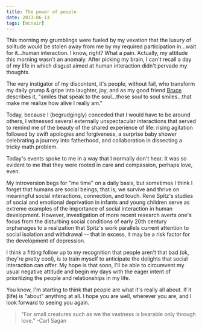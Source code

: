 ```yaml
---
title: The power of people
date: 2013-06-13
tags: [mcnair]
---
```


This morning my grumblings were fueled by my vexation that the luxury of
solitude would be stolen away from me by my required participation in...wait for
it...human interaction. I know, right? What a pain. Actually, my attitude this
morning wasn't an anomaly. After picking my brain, I can't recall a day of my
life in which disgust aimed at human interaction didn't pervade my thoughts.

The very instigator of my discontent, it's people, without fail, who transform
my daily grump & gripe into laughter, joy, and as my good friend
[Bruce](http://thewayofmikesmith.blogspot.com/) describes it, "smiles that speak
to the soul...those soul to soul smiles...that make me realize how alive I
really am."

Today, because I (begrudgingly) conceded that I would have to be around others,
I witnessed several externally unspectacular interactions that served to remind
me of the beauty of the shared experience of life: rising agitation followed by
swift apologies and forgiveness, a surprise baby shower celebrating a journey
into fatherhood, and collaboration in dissecting a tricky math problem.

Today's events spoke to me in a way that I normally don't hear. It was so
evident to me that they were rooted in care and compassion, perhaps love, even.

My introversion begs for "me time" on a daily basis, but sometimes I think I
forget that humans are social beings, that is, we survive and thrive on
meaningful social interactions, connection, and touch. Rene Spitz's studies of
social and emotional deprivation in infants and young children serve as extreme
examples of the importance of social interaction in human development. However,
investigation of more recent research averts one's focus from the disturbing
social conditions of early 20th century orphanages to a realization that Spitz's
work parallels current attention to social isolation and withdrawal -- that in
excess, it may be a risk factor for the development of depression.

I think a fitting follow up to my recognition that people aren't that bad (ok,
they're pretty cool), is to train myself to anticipate the delights that social
interaction can offer. My hope is that soon, I'll be able to circumvent my usual
negative attitude and begin my days with the eager intent of prioritizing the
people and relationships in my life.

You know, I'm starting to think that people are what it's really all about. If
it (life) is "about" anything at all. I hope you are well, wherever you are, and
I look forward to seeing you again.

> "For small creatures such as we the vastness is bearable only through love.”
-Carl Sagan
